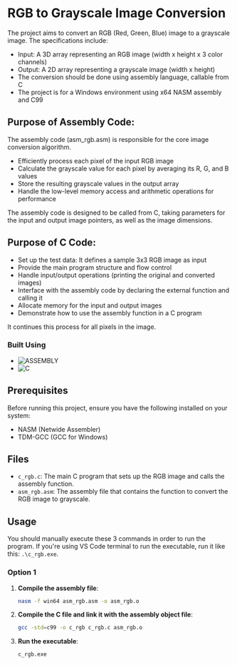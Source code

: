 # RGB to Grayscale Image Conversion

The project aims to convert an RGB (Red, Green, Blue) image to a grayscale image. The specifications include:

- Input: A 3D array representing an RGB image (width x height x 3 color channels)
- Output: A 2D array representing a grayscale image (width x height)
- The conversion should be done using assembly language, callable from C
- The project is for a Windows environment using x64 NASM assembly and C99

## Purpose of Assembly Code:
The assembly code (asm_rgb.asm) is responsible for the core image conversion algorithm.
- Efficiently process each pixel of the input RGB image
- Calculate the grayscale value for each pixel by averaging its R, G, and B values
- Store the resulting grayscale values in the output array
- Handle the low-level memory access and arithmetic operations for performance

The assembly code is designed to be called from C, taking parameters for the input and output image pointers, as well as the image dimensions.
## Purpose of C Code:
- Set up the test data: It defines a sample 3x3 RGB image as input
- Provide the main program structure and flow control
- Handle input/output operations (printing the original and converted images)
- Interface with the assembly code by declaring the external function and calling it
- Allocate memory for the input and output images
- Demonstrate how to use the assembly function in a C program


It continues this process for all pixels in the image.

### Built Using
* ![ASSEMBLY](https://img.shields.io/badge/_-ASM-6E4C13.svg?style=for-the-badge)
* ![C](https://img.shields.io/badge/_-C-555555.svg?style=for-the-badge)

## Prerequisites

Before running this project, ensure you have the following installed on your system:
- NASM (Netwide Assembler)
- TDM-GCC (GCC for Windows)

## Files

- `c_rgb.c`: The main C program that sets up the RGB image and calls the assembly function.
- `asm_rgb.asm`: The assembly file that contains the function to convert the RGB image to grayscale.

## Usage
You should manually execute these 3 commands in order to run the program. If you're using VS Code terminal to run the executable, run it like this: `.\c_rgb.exe`.

### Option 1
1. **Compile the assembly file**:
    ```bash
    nasm -f win64 asm_rgb.asm -o asm_rgb.o
    ```

2. **Compile the C file and link it with the assembly object file**:
    ```bash
    gcc -std=c99 -o c_rgb c_rgb.c asm_rgb.o
    ```

3. **Run the executable**:
    ```bash
    c_rgb.exe
    ```
